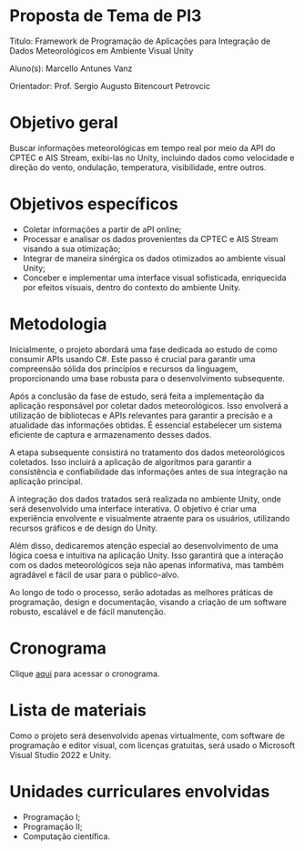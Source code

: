 
# Proposta de Tema de PI3
Título: Framework de Programação de Aplicações para Integração de Dados Meteorológicos em Ambiente Visual Unity

Aluno(s): Marcello Antunes Vanz

Orientador: Prof. Sergio Augusto Bitencourt Petrovcic

# Objetivo geral
Buscar informações meteorológicas em tempo real por meio da API do CPTEC e AIS Stream, exibi-las no Unity, incluindo dados como velocidade e direção do vento, ondulação, temperatura, visibilidade, entre outros.

# Objetivos específicos

- Coletar informações a partir de aPI online;
- Processar e analisar os dados provenientes da CPTEC e AIS Stream visando a sua otimização;
- Integrar de maneira sinérgica os dados otimizados ao ambiente visual Unity;
- Conceber e implementar uma interface visual sofisticada, enriquecida por efeitos visuais, dentro do contexto do ambiente Unity.


# Metodologia
Inicialmente, o projeto abordará uma fase dedicada ao estudo de como consumir APIs usando C#. Este passo é crucial para garantir uma compreensão sólida dos princípios e recursos da linguagem, proporcionando uma base robusta para o desenvolvimento subsequente.

Após a conclusão da fase de estudo, será feita a implementação da aplicação responsável por coletar dados meteorológicos. Isso envolverá a utilização de bibliotecas e APIs relevantes para garantir a precisão e a atualidade das informações obtidas. É essencial estabelecer um sistema eficiente de captura e armazenamento desses dados.

A etapa subsequente consistirá no tratamento dos dados meteorológicos coletados. Isso incluirá a aplicação de algoritmos para garantir a consistência e confiabilidade das informações antes de sua integração na aplicação principal.

A integração dos dados tratados será realizada no ambiente Unity, onde será desenvolvido uma interface interativa. O objetivo é criar uma experiência envolvente e visualmente atraente para os usuários, utilizando recursos gráficos e de design do Unity.

Além disso, dedicaremos atenção especial ao desenvolvimento de uma lógica coesa e intuitiva na aplicação Unity. Isso garantirá que a interação com os dados meteorológicos seja não apenas informativa, mas também agradável e fácil de usar para o público-alvo.

Ao longo de todo o processo, serão adotadas as melhores práticas de programação, design e documentação, visando a criação de um software robusto, escalável e de fácil manutenção.


# Cronograma

Clique [aqui](https://github.com/users/V4nz05/projects/1) para acessar o cronograma.

# Lista de materiais
Como o projeto será desenvolvido apenas virtualmente, com software de programação e editor visual, com licenças gratuitas, será usado o Microsoft Visual Studio 2022 e Unity.

# Unidades curriculares envolvidas

- Programação I;
- Programação II;
- Computação científica.

